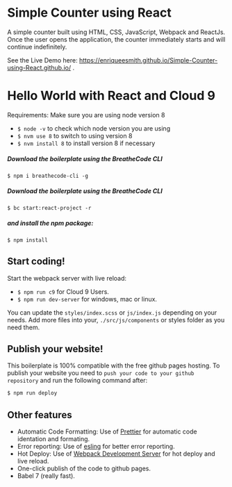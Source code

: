 # Simple Counter using React

A simple counter built using HTML, CSS, JavaScript, Webpack and ReactJs. Once the user opens the application, the counter immediately starts and will continue indefinitely.

See the Live Demo here: https://enriqueesmith.github.io/Simple-Counter-using-React.github.io/ .

# Hello World with React and Cloud 9

Requirements: Make sure you are using node version 8
* `$ node -v` to check which node version you are using
* `$ nvm use 8` to switch to using version 8
* `$ nvm install 8` to install version 8 if necessary

##### Download the boilerplate using the BreatheCode CLI
```
$ npm i breathecode-cli -g
```

##### Download the boilerplate using the BreatheCode CLI
```
$ bc start:react-project -r
```
##### and install the npm package:
```
$ npm install
```

## Start coding! 

Start the webpack server with live reload:
- `$ npm run c9` for Cloud 9 Users.
- `$ npm run dev-server` for windows, mac or linux.

You can update the `styles/index.scss` or `js/index.js` depending on your needs.
Add more files into your, `./src/js/components` or styles folder as you need them.

## Publish your website! 

This boilerplate is 100% compatible with the free github pages hosting.
To publish your website you need to `push your code to your github repository` and run the following command after:
```sh
$ npm run deploy
```

## Other features

- Automatic Code Formatting: Use of [Prettier](https://prettier.io/) for automatic code identation and formating.
- Error reporting: Use of [esling](https://eslint.org/) for better error reporting.
- Hot Deploy: Use of [Webpack Development Server](https://webpack.js.org/configuration/dev-server/) for hot deploy and live reload.
- One-click publish of the code to github pages.
- Babel 7 (really fast).
